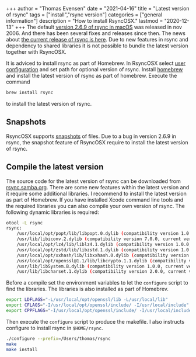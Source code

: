 +++
author = "Thomas Evensen"
date = "2021-04-16"
title =  "Latest version of rsync"
tags = ["install","rsync version"]
categories = ["general information"]
description = "How to install RsyncOSX."
lastmod = "2020-12-13"
+++
The default [version 2.6.9 of rsync in macOS](https://download.samba.org/pub/rsync/NEWS#2.6.9) was released in nov 2006. And  there has been several fixes and releases since then. The news about [the current release of rsync is here](https://download.samba.org/pub/rsync/NEWS). Due to new features in rsync and dependency to shared libraries it is not possible to bundle the latest version together with RsyncOSX.

It is adviced to install rsync as part of Homebrew. In RsyncOSX select [user configuration](/post/userconfiguration/) and set path for optional version of rsync. Install [homebrew](https://brew.sh/) and install the latest version of rsync as part of homebrew. Execute the command
```bash
brew install rsync
```
to install the latest version of rsync.

## Snapshots

RsyncOSX supports [snapshots](/post/snapshots/) of files. Due to a bug in version 2.6.9 in rsync, the snapshot feature of RsyncOSX require to install the latest version of rsync.

## Compile the latest version

The source code for the latest version of rsync can be downloaded from [rsync.samba.org](https://rsync.samba.org/). There are some new features within the latest version and it require some additional libraries. I recommend to install the latest version as part of Homebrew. If you have installed Xcode command line tools and the required libraries you can also compile your own version of rsync. The following dynamic libraries is required:

```bash
otool -L rsync
rsync:
	/usr/local/opt/popt/lib/libpopt.0.dylib (compatibility version 1.0.0, current version 1.1.0)
	/usr/lib/libiconv.2.dylib (compatibility version 7.0.0, current version 7.0.0)
	/usr/local/opt/lz4/lib/liblz4.1.dylib (compatibility version 1.0.0, current version 1.9.2)
	/usr/local/opt/zstd/lib/libzstd.1.dylib (compatibility version 1.0.0, current version 1.4.5)
	/usr/local/opt/xxhash/lib/libxxhash.0.dylib (compatibility version 0.0.0, current version 0.7.4)
	/usr/local/opt/openssl@1.1/lib/libcrypto.1.1.dylib (compatibility version 1.1.0, current version 1.1.0)
	/usr/lib/libSystem.B.dylib (compatibility version 1.0.0, current version 1281.100.1)
	/usr/lib/libcharset.1.dylib (compatibility version 2.0.0, current version 2.0.0)
```

Before a compile set the environment variables to let the `configure` script to find the libraries. The libraries is also installed as part of Homebrev.

```bash
export LDFLAGS="-L/usr/local/opt/openssl/lib -L/usr/local/lib"
export CFLAGS="-I/usr/local/opt/openssl/include/ -I/usr/local/include"
export CPPFLAGS="-I/usr/local/opt/openssl/include/ -I/usr/local/include"
```

Then execute the `configure` script to produce the makefile. I also instructs configure to install rsync in `$HOME/rsync`.

```bash
./configure --prefix=/Users/thomas/rsync
make
make install
```
